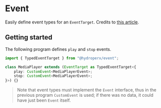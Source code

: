 # Event

Easily define event types for an `EventTarget`. Credits to [this article](https://dev.to/marcogrcr/type-safe-eventtarget-subclasses-in-typescript-1nkf).

## Getting started

The following program defines `play` and `stop` events.

```ts
import { TypedEventTarget } from "@hydroperx/event";

class MediaPlayer extends (EventTarget as TypedEventTarget<{
    play: CustomEvent<MediaPlayerEvent>;
    stop: CustomEvent<MediaPlayerEvent>;
}>) {}
```

> Note that event types must implement the `Event` interface, thus in the previous program `CustomEvent` is used; if there was no data, it could have just been `Event` itself.